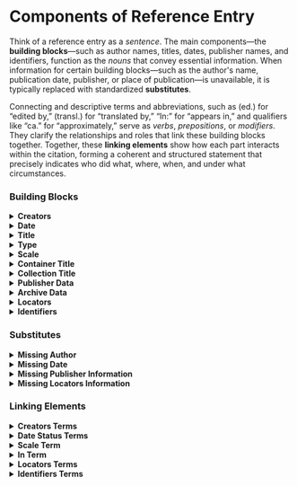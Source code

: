 # Components of Reference Entry

Think of a reference entry as a _sentence_. The main components—the **building blocks**—such as author names, titles, dates, publisher names, and identifiers, function as the _nouns_ that convey essential information. When information for certain building blocks—such as the author's name, publication date, publisher, or place of publication—is unavailable, it is typically replaced with standardized **substitutes**.

Connecting and descriptive terms and abbreviations, such as (ed.) for “edited by,” (transl.) for “translated by,” “In:” for “appears in,” and qualifiers like “ca.” for “approximately,” serve as _verbs_, _prepositions_, or _modifiers_. They clarify the relationships and roles that link these building blocks together. Together, these **linking elements** show how each part interacts within the citation, forming a coherent and structured statement that precisely indicates who did what, where, when, and under what circumstances.

### Building Blocks

<details>

<summary><strong>Creators</strong></summary>

Creators are individuals or entities responsible for the intellectual or artistic content of a work. In bibliographic terms, they include all roles involved in producing, shaping, or presenting a work’s content, and are typically grouped as primary, secondary, or contributing creators based on their function.

#### Primary Creators

These are the individuals or organizations chiefly responsible for the original intellectual or creative content of the entire work. Examples include:

* **Authors** (of books, articles, theses, datasets, etc.)
* **Cartographers** (when the map itself is the main product of authorship)

#### Secondary Creators

These contribute significantly to the form or transmission of the work, but are not responsible for its original intellectual content. Examples include:

* **Editors** (of edited volumes, critical editions)
* **Translators**
* **Compilers** (e.g., in bibliographies, collections)

#### Contributors

These are individuals associated with a part of the work, or who add value to it in a supporting role.

</details>

<details>

<summary><strong>Date</strong></summary>

The year (or exact date) the work was published or made available.

</details>

<details>

<summary><strong>Title</strong></summary>

The name of the work. This includes:

* **Main title**
* **Subtitle**
* **Volume number and name** (for multivolume works)

</details>

<details>

<summary><strong>Type</strong></summary>

This component indicates the type of work being cited, such as a map, thesis, or dataset. It helps clarify the nature of the resource and distinguishes it from more conventional publications like books or journal articles.

</details>

<details>

<summary><strong>Scale</strong></summary>

The scale component is included in reference entries when relevant to the type of work — typically maps and other spatial representations — where scale is a defining attribute.

</details>

<details>

<summary><strong>Container Title</strong></summary>

The title of the larger work that contains the cited item, such as the journal title or the book title of an edited volume.

</details>

<details>

<summary><strong>Collection Title</strong></summary>

The title of a series or a multi-part collection to which the work belongs.

</details>

<details>

<summary><strong>Publisher Data</strong></summary>

Information about who published the work and where:

* **Place of publication**
* **Publisher name**

</details>

<details>

<summary><strong>Archive Data</strong></summary>

For unpublished or archival works:

* **Archive place** (location of the archive)
* **Archive name** (e.g., university library, national archive)

</details>

<details>

<summary><strong>Locators</strong></summary>

Specific parts of a work that pinpoint the cited section. Examples include:

* **Page numbers**
* **Figures**
* **Tables**
* **Folios**
* **Footnotes**

</details>

<details>

<summary><strong>Identifiers</strong></summary>

Unique or standardized codes that identify the work. Examples include:

* DOI (Digital Object Identifier)
* URL (web address)
* ISBN (International Standard Book Number)
* ISSN (International Standard Serial Number)

</details>

### Substitutes

<details>

<summary><strong>Missing Author</strong></summary>

When the author of a work is unknown, the name is substituted in different ways depending on the citation style. The most common approaches include:

* replacing the author’s name with the title of the work
* using the term Anonymous (or its abbreviated form Anon.)

</details>

<details>

<summary><strong>Missing Date</strong></summary>

When the creation or publication date of a work is unknown and cannot be reliably estimated, it is replaced with a “no date” indicator, the exact form of which may vary depending on the citation style used.

</details>

<details>

<summary><strong>Missing Publisher Information</strong></summary>

When the **publisher** of a work is unknown, it is replaced with a “no publisher” indicator, the exact form of which may vary depending on the citation style used.\
Similarly, if the **place of publication** is unknown, it is replaced with a “no place” indicator.

</details>

<details>

<summary><strong>Missing Locators Information</strong></summary>

When locators — such as page numbers, paragraph numbers, or other reference markers — are absent from a source where they would typically be provided, a “no locator” indicator is used. This often occurs in electronic publications that omit pagination found in the original print edition, or in online works lacking paragraph numbering. The exact form of this indicator varies according to the citation style applied.

</details>

### Linking Elements

<details>

<summary><strong>Creators Terms</strong></summary>

If a name is not accompanied by a descriptive term, it is assumed to belong to the primary creator of the work, typically the author.\
The names of secondary creators and contributors are accompanied by standardized, localized descriptive terms. Depending on the citation style, these may appear as full nouns (e.g., editor, translator, contributor), abbreviations (e.g., ed., transl., contrib.), or prepositional phrases (e.g., edited by, translated by).

</details>

<details>

<summary><strong>Date Status Terms</strong></summary>

When the publication date is uncertain but can be reasonably estimated, it is typically accompanied by a localized term indicating approximation. In English and other Western European languages, the Latin word circa is commonly used, usually in its abbreviated form (ca.).

If the work has not yet been published but is expected to be released soon, it is accompanied by a localized term indicating its pending status, such as _in press_ or _forthcoming_.

</details>

<details>

<summary><strong>Scale Term</strong></summary>

The value of the “Scale” building block — for example, 1:50,000 — should be accompanied by a localized term such as “Scale”.

</details>

<details>

<summary><strong>In Term</strong></summary>

The localized “In” term (e.g., In:) is typically placed before the title of the larger work that contains the referenced item—such as a journal, an edited volume, or a collective monograph. In the case of edited volumes and collective monographs, the names of the creators of the larger work appear between the “In” term and the title.

</details>

<details>

<summary><strong>Locators Terms</strong></summary>

The values of the "Locators" building block are accompanied by localized, typically abbreviated terms indicating the type of locator associated with each value (e.g., p. for "page," fig. for "figure," etc.). If no locator term is provided, the value is usually assumed to refer to page numbers.

</details>

<details>

<summary><strong>Identifiers Terms</strong></summary>

Digital Object Identifier (DOI) values are typically not preceded by specific terms, as they are designed to be permanent and self-explanatory. Moreover, the standard DOI format includes the "[https://doi.org/](https://www.doi.org/)" prefix.\
Values of International Standard Book Numbers (ISBN) and International Standard Serial Numbers (ISSN) must be accompanied by their respective standard, non-localized abbreviations: ISBN and ISSN.\
URLs are introduced by standardized, localized prepositional phrases such as _Available at:_. Additionally, the access date should be indicated using terms like _Accessed_ or _Retrieved_.

</details>
